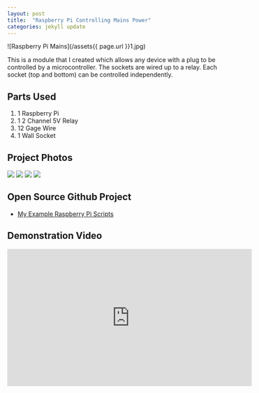 ```yaml
---
layout: post
title:  "Raspberry Pi Controlling Mains Power"
categories: jekyll update
---
```


![Raspberry Pi Mains](/assets{{ page.url }}1.jpg)

This is a module that I created which allows any device with
a plug to be controlled by a microcontroller.  The sockets are wired
up to a relay.  Each socket (top and bottom) can be controlled
independently.

## Parts Used
1.  1 Raspberry Pi
2.  1 2 Channel 5V Relay
3.  12 Gage Wire
4.  1 Wall Socket

## Project Photos
<a href="/assets{{ page.url }}2.jpg" target="_blank"><img src="/assets{{ page.url }}thumb_2.jpg"/></a>
<a href="/assets{{ page.url }}3.jpg" target="_blank"><img src="/assets{{ page.url }}thumb_3.jpg"/></a>
<a href="/assets{{ page.url }}4.jpg" target="_blank"><img src="/assets{{ page.url }}thumb_4.jpg"/></a>
<a href="/assets{{ page.url }}5.jpg" target="_blank"><img src="/assets{{ page.url }}thumb_5.jpg"/></a>

## Open Source Github Project
*  <a href="https://github.com/ShaneJansen/RaspberryPiExamples" target="_blank">My Example Raspberry Pi Scripts</a>

## Demonstration Video
<iframe width="560" height="315" src="https://www.youtube.com/embed/UKLnZFJKslM" frameborder="0" allowfullscreen></iframe>